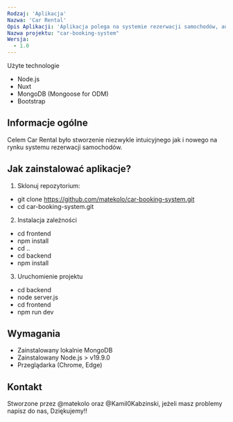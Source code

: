 ```yaml
---
Rodzaj: 'Aplikacja'
Nazwa: 'Car Rental'
Opis Aplikacji: 'Aplikacja polega na systemie rezerwacji samochodów, admin po stronie swojego panelu może dodawać, usuwać, edytować auta, i ustawiać okres rezerwacji tych samochodów, a klient po swojej stronie może te auta rezerwować na dany dzień' 
Nazwa projektu: "car-booking-system"
Wersja:
  - 1.0
---
```


Użyte technologie
- Node.js
- Nuxt
- MongoDB (Mongoose for ODM)
- Bootstrap

## Informacje ogólne

Celem Car Rental było stworzenie niezwykle intuicyjnego jak i nowego na rynku systemu rezerwacji samochodów.

## Jak zainstalować aplikacje?
1. Sklonuj repozytorium:
- git clone https://github.com/matekolo/car-booking-system.git
- cd car-booking-system.git

2. Instalacja zależności
- cd frontend
- npm install
- cd ..
- cd backend
- npm install

3. Uruchomienie projektu
- cd backend
- node server.js
- cd frontend
- npm run dev


## Wymagania
- Zainstalowany lokalnie MongoDB
- Zainstalowany Node.js > v19.9.0
- Przeglądarka (Chrome, Edge)

## Kontakt
Stworzone przez @matekolo oraz @Kamil0Kabzinski, jeżeli masz problemy napisz do nas, Dziękujemy!!
